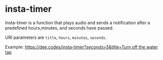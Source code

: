 # insta-timer
Insta-timer is a function that plays audio and sends a notification after a predefined hours,minutes, and seconds have passed.

URI parameters are `title`, `hours`, `minutes`, `seconds`.

Example: 
[https://dee.codes/insta-timer?seconds=5&title=Turn off the water tap](https://dee.codes/insta-timer?seconds=5&title=Turn+off+the+water+tap)
